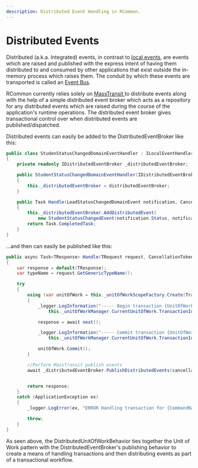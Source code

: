 ```yaml
---
description: Distributed Event Handling in RCommon.
---
```


# Distributed Events

Distributed (a.k.a. Integrated) events, in contrast to [local events](../../../../v1/infrastructure/events/local-events.md), are events which are raised and published with the express intent of having them distributed to and consumed by other applications that exist outside the in-memory process which raises them. The conduit by which these events are transported is called an [Event Bus](../../../../v1/infrastructure/event-bus/).&#x20;

RCommon currently relies solely on [MassTransit ](../../../../v1/infrastructure/event-bus/masstransit.md)to distribute events along with the help of a simple distributed event broker which acts as a repository for any distributed events which are raised during the course of the application's runtime operations. The distributed event broker gives transactional control over when distributed events are published/dispatched. &#x20;

Distributed events can easily be added to the DistributedEventBroker like this:

```csharp
public class StudenStatusChangedDomainEventHandler : ILocalEventHandler<StudentStatusChangedDomainEvent>
{
    private readonly IDistributedEventBroker _distributedEventBroker;

    public StudentStatusChangedDomainEventHandler(IDistributedEventBroker distributedEventBroker)
    {
        this._distributedEventBroker = distributedEventBroker;
    }

    public Task Handle(LeadStatusChangedDomainEvent notification, CancellationToken cancellationToken)
    {
        this._distributedEventBroker.AddDistributedEvent(
            new StudentStatusChangedEvent(notification.Status, notification.StudentId));
        return Task.CompletedTask;
    }
}
```

...and then can easily be published like this:&#x20;

```csharp
public async Task<TResponse> Handle(TRequest request, CancellationToken cancellationToken, RequestHandlerDelegate<TResponse> next)
{
    var response = default(TResponse);
    var typeName = request.GetGenericTypeName();

    try
    {
        using (var unitOfWork = this._unitOfWorkScopeFactory.Create(TransactionMode.Default))
        {
            _logger.LogInformation("----- Begin transaction {UnitOfWorkTransactionId} for {CommandName} ({@Command})", 
                this._unitOfWorkManager.CurrentUnitOfWork.TransactionId, typeName, request);

            response = await next();

            _logger.LogInformation("----- Commit transaction {UnitOfWorkTransactionId} for {CommandName}", 
                this._unitOfWorkManager.CurrentUnitOfWork.TransactionId, typeName);

            unitOfWork.Commit();
        }

        //Perform MassTransit publish events
        await _distributedEventBroker.PublishDistributedEvents(cancellationToken);


        return response;
    }
    catch (ApplicationException ex)
    {
        _logger.LogError(ex, "ERROR Handling transaction for {CommandName} ({@Command})", typeName, request);

        throw;
    }
}
```

As seen above, the DistributedUnitOfWorkBehavior ties together the Unit of Work pattern with the DistributedEventBroker's publishing behavior to create a means of handling transactions and then distributing events as part of a transactional workflow. &#x20;

